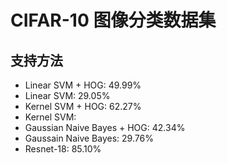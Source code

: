 # CIFAR-10 图像分类数据集

## 支持方法

- Linear SVM + HOG: 49.99%
- Linear SVM: 29.05%
- Kernel SVM + HOG: 62.27%
- Kernel SVM:
- Gaussian Naive Bayes + HOG: 42.34%
- Gaussain Naive Bayes: 29.76%
- Resnet-18: 85.10%
